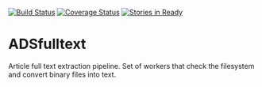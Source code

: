 [![Build Status](https://travis-ci.org/adsabs/ADSfulltext.svg)](https://travis-ci.org/adsabs/ADSfulltext)
[![Coverage Status](https://coveralls.io/repos/adsabs/ADSfulltext/badge.svg)](https://coveralls.io/r/adsabs/ADSfulltext)
[![Stories in Ready](https://badge.waffle.io/adsabs/ADSfulltext.svg?label=ready&title=Ready)](http://waffle.io/adsabs/ADSfulltext)

# ADSfulltext

Article full text extraction pipeline. Set of workers that check the filesystem and convert
binary files into text.

